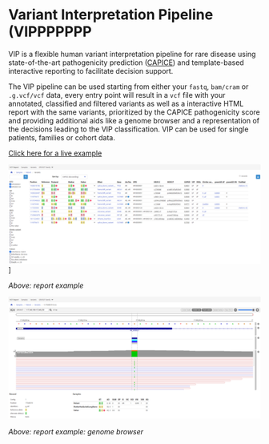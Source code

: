# Variant Interpretation Pipeline (VIPPPPPPP
VIP is a flexible human variant interpretation pipeline for rare disease using state-of-the-art pathogenicity prediction ([CAPICE](https://github.com/molgenis/capice)) and template-based interactive reporting to facilitate decision support.

The VIP pipeline can be used starting from either your `fastq`, `bam/cram` or `.g.vcf/vcf` data,
every entry point will result in a `vcf` file with your annotated, classified and filtered variants 
as well as a interactive HTML report with the same variants, prioritized by the CAPICE pathogenicity score 
and providing additional aids like a genome browser and a representation of the decisions leading to the VIP classification.
VIP can be used for single patients, families or cohort data.

[Click here for a live example](vip_giab_hg001.html)

![Example report](img/report_example.png)]

*Above: report example*

![Example report](img/report_example_variant.png)

*Above: report example: genome browser*
